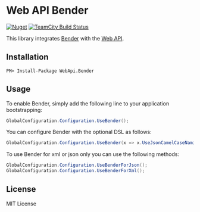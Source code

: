 Web API Bender
=============

[![Nuget](http://img.shields.io/nuget/v/WebApi.Bender.svg?style=flat)](http://www.nuget.org/packages/WebApi.Bender/) [![TeamCity Build Status](https://img.shields.io/teamcity/http/build.mikeobrien.net/s/webapibender.svg?style=flat)](http://build.mikeobrien.net/viewType.html?buildTypeId=webapibender&guest=1)

This library integrates [Bender](https://github.com/mikeobrien/Bender) with the [Web API](http://www.asp.net/web-api). 

Installation
------------

    PM> Install-Package WebApi.Bender  

Usage
------------

To enable Bender, simply add the following line to your application bootstrapping:

```csharp
GlobalConfiguration.Configuration.UseBender();
```

You can configure Bender with the optional DSL as follows:

```csharp
GlobalConfiguration.Configuration.UseBender(x => x.UseJsonCamelCaseNaming());
```

To use Bender for xml or json only you can use the following methods:

```csharp
GlobalConfiguration.Configuration.UseBenderForJson();
GlobalConfiguration.Configuration.UseBenderForXml();
```

License
------------

MIT License
